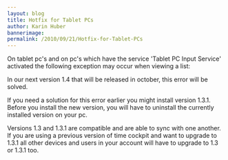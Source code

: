 ```yaml
---
layout: blog
title: Hotfix for Tablet PCs
author: Karin Huber
bannerimage: 
permalink: /2010/09/21/Hotfix-for-Tablet-PCs
---
```


<p xmlns="http://www.w3.org/1999/xhtml">On tablet pc's and on pc's which have the service 'Tablet PC Input Service' activated the following exception may occur when viewing a list:</p><p xmlns="http://www.w3.org/1999/xhtml">
  <span class="InlineCode">
    <f:function name="Composite.Web.Html.SyntaxHighlighter" xmlns:f="http://www.composite.net/ns/function/1.0">
      <f:param name="SourceCode" value="Object reference not set to an instance of an object.&#xA;&#xA;   at System.Windows.Automation.Peers.AutomationPeer.EnsureChildren()&#xA;   at System.Windows.Automation.Peers.AutomationPeer.UpdateChildrenInternal(Int32 invalidateLimit)&#xA;   at System.Windows.Automation.Peers.AutomationPeer.UpdateSubtree()&#xA;   at System.Windows.Automation.Peers.AutomationPeer.UpdateSubtree()&#xA;   at System.Windows.Automation.Peers.AutomationPeer.UpdateSubtree()&#xA;   at System.Windows.Automation.Peers.AutomationPeer.UpdateSubtree()&#xA;   at System.Windows.Automation.Peers.AutomationPeer.UpdateSubtree()&#xA;   at System.Windows.Automation.Peers.AutomationPeer.UpdateSubtree()&#xA;   at System.Windows.Automation.Peers.AutomationPeer.UpdateSubtree()&#xA;   at System.Windows.Automation.Peers.AutomationPeer.UpdateSubtree()&#xA;   at System.Windows.ContextLayoutManager.fireAutomationEvents()&#xA;   at System.Windows.ContextLayoutManager.UpdateLayout()&#xA;   at System.Windows.ContextLayoutManager.UpdateLayoutCallback(Object arg)&#xA;   ..." xmlns:f="http://www.composite.net/ns/function/1.0" />
      <f:param name="CodeType" value="text" xmlns:f="http://www.composite.net/ns/function/1.0" />
    </f:function>
  </span>
</p><p xmlns="http://www.w3.org/1999/xhtml">In our next version 1.4 that will be released in october, this error will be solved.</p><p xmlns="http://www.w3.org/1999/xhtml">If you need a solution for this error earlier you might install version 1.3.1. Before you install the new version, you will have to uninstall the currently installed version on your pc.</p><p xmlns="http://www.w3.org/1999/xhtml">Versions 1.3 and 1.3.1 are compatible and are able to sync with one another. If you are using a previous version of time cockpit and want to upgrade to 1.3.1 all other devices and users in your account will have to upgrade to 1.3 or 1.3.1 too.</p>